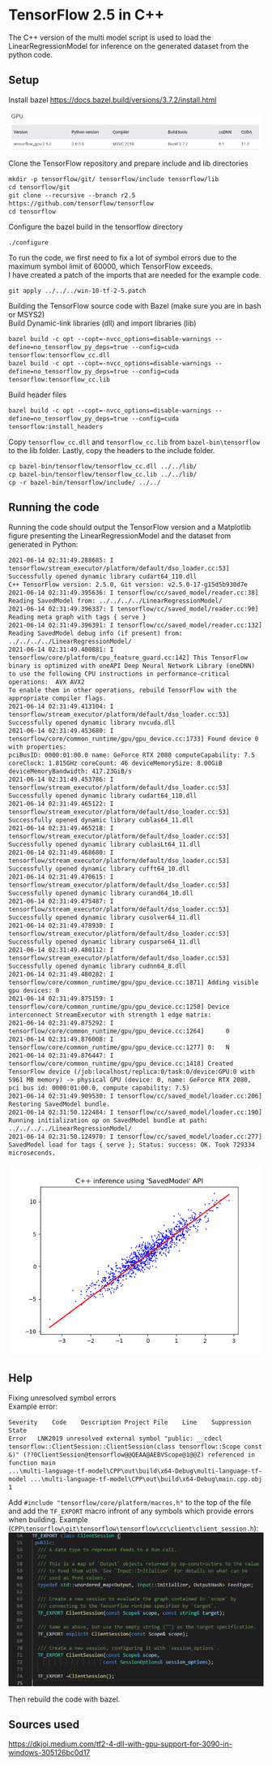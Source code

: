 # TensorFlow 2.5 in C++
The C++ version of the multi model script is used to load the LinearRegressionModel for inference on the generated dataset from the python code.

## Setup
Install bazel https://docs.bazel.build/versions/3.7.2/install.html <br>

![tools.png](tools.png)

Clone the TensorFlow repository and prepare include and lib directories
```
mkdir -p tensorflow/git/ tensorflow/include tensorflow/lib
cd tensorflow/git
git clone --recursive --branch r2.5 https://github.com/tensorflow/tensorflow
cd tensorflow
```

Configure the bazel build in the tensorflow directory
```
./configure
```

To run the code, we first need to fix a lot of symbol errors due to the maximum symbol limit of 60000, which TensorFlow exceeds. <br>
I have created a patch of the imports that are needed for the example code.
```
git apply ../../../win-10-tf-2-5.patch
```

Building the TensorFlow source code with Bazel (make sure you are in bash or MSYS2) <br>
Build Dynamic-link libraries (dll) and import libraries (lib)
```
bazel build -c opt --copt=-nvcc_options=disable-warnings --define=no_tensorflow_py_deps=true --config=cuda tensorflow:tensorflow_cc.dll
bazel build -c opt --copt=-nvcc_options=disable-warnings --define=no_tensorflow_py_deps=true --config=cuda tensorflow:tensorflow_cc.lib
```

Build header files
```
bazel build -c opt --copt=-nvcc_options=disable-warnings --define=no_tensorflow_py_deps=true --config=cuda tensorflow:install_headers
```

Copy `tensorflow_cc.dll` and `tensorflow_cc.lib` from `bazel-bin\tensorflow` to the lib folder. Lastly, copy the headers to the include folder.
```
cp bazel-bin/tensorflow/tensorflow_cc.dll ../../lib/
cp bazel-bin/tensorflow/tensorflow_cc.lib ../../lib/
cp -r bazel-bin/tensorflow/include/ ../../
```

## Running the code
Running the code should output the TensorFlow version and a Matplotlib figure presenting the LinearRegressionModel and the dataset from generated in Python:
```
2021-06-14 02:31:49.288685: I tensorflow/stream_executor/platform/default/dso_loader.cc:53] Successfully opened dynamic library cudart64_110.dll
C++ TensorFlow version: 2.5.0, Git version: v2.5.0-17-g15d5b930d7e
2021-06-14 02:31:49.395636: I tensorflow/cc/saved_model/reader.cc:38] Reading SavedModel from: ../../../../LinearRegressionModel/
2021-06-14 02:31:49.396337: I tensorflow/cc/saved_model/reader.cc:90] Reading meta graph with tags { serve }
2021-06-14 02:31:49.396391: I tensorflow/cc/saved_model/reader.cc:132] Reading SavedModel debug info (if present) from: ../../../../LinearRegressionModel/
2021-06-14 02:31:49.400881: I tensorflow/core/platform/cpu_feature_guard.cc:142] This TensorFlow binary is optimized with oneAPI Deep Neural Network Library (oneDNN) to use the following CPU instructions in performance-critical operations:  AVX AVX2
To enable them in other operations, rebuild TensorFlow with the appropriate compiler flags.
2021-06-14 02:31:49.413104: I tensorflow/stream_executor/platform/default/dso_loader.cc:53] Successfully opened dynamic library nvcuda.dll
2021-06-14 02:31:49.453680: I tensorflow/core/common_runtime/gpu/gpu_device.cc:1733] Found device 0 with properties:
pciBusID: 0000:01:00.0 name: GeForce RTX 2080 computeCapability: 7.5
coreClock: 1.815GHz coreCount: 46 deviceMemorySize: 8.00GiB deviceMemoryBandwidth: 417.23GiB/s
2021-06-14 02:31:49.453786: I tensorflow/stream_executor/platform/default/dso_loader.cc:53] Successfully opened dynamic library cudart64_110.dll
2021-06-14 02:31:49.465122: I tensorflow/stream_executor/platform/default/dso_loader.cc:53] Successfully opened dynamic library cublas64_11.dll
2021-06-14 02:31:49.465218: I tensorflow/stream_executor/platform/default/dso_loader.cc:53] Successfully opened dynamic library cublasLt64_11.dll
2021-06-14 02:31:49.468680: I tensorflow/stream_executor/platform/default/dso_loader.cc:53] Successfully opened dynamic library cufft64_10.dll
2021-06-14 02:31:49.470615: I tensorflow/stream_executor/platform/default/dso_loader.cc:53] Successfully opened dynamic library curand64_10.dll
2021-06-14 02:31:49.475487: I tensorflow/stream_executor/platform/default/dso_loader.cc:53] Successfully opened dynamic library cusolver64_11.dll
2021-06-14 02:31:49.478930: I tensorflow/stream_executor/platform/default/dso_loader.cc:53] Successfully opened dynamic library cusparse64_11.dll
2021-06-14 02:31:49.480112: I tensorflow/stream_executor/platform/default/dso_loader.cc:53] Successfully opened dynamic library cudnn64_8.dll
2021-06-14 02:31:49.480282: I tensorflow/core/common_runtime/gpu/gpu_device.cc:1871] Adding visible gpu devices: 0
2021-06-14 02:31:49.875159: I tensorflow/core/common_runtime/gpu/gpu_device.cc:1258] Device interconnect StreamExecutor with strength 1 edge matrix:
2021-06-14 02:31:49.875292: I tensorflow/core/common_runtime/gpu/gpu_device.cc:1264]      0
2021-06-14 02:31:49.876008: I tensorflow/core/common_runtime/gpu/gpu_device.cc:1277] 0:   N
2021-06-14 02:31:49.876447: I tensorflow/core/common_runtime/gpu/gpu_device.cc:1418] Created TensorFlow device (/job:localhost/replica:0/task:0/device:GPU:0 with 5961 MB memory) -> physical GPU (device: 0, name: GeForce RTX 2080, pci bus id: 0000:01:00.0, compute capability: 7.5)
2021-06-14 02:31:49.909530: I tensorflow/cc/saved_model/loader.cc:206] Restoring SavedModel bundle.
2021-06-14 02:31:50.122484: I tensorflow/cc/saved_model/loader.cc:190] Running initialization op on SavedModel bundle at path: ../../../../LinearRegressionModel/
2021-06-14 02:31:50.124970: I tensorflow/cc/saved_model/loader.cc:277] SavedModel load for tags { serve }; Status: success: OK. Took 729334 microseconds.
```
![Linear Regression Model Figure](LinearRegressionModel_Figure.png)

## Help
Fixing unresolved symbol errors <br>
Example error:
```
Severity	Code	Description	Project	File	Line	Suppression State
Error	LNK2019	unresolved external symbol "public: __cdecl tensorflow::ClientSession::ClientSession(class tensorflow::Scope const &)" (??0ClientSession@tensorflow@@QEAA@AEBVScope@1@@Z) referenced in function main	
...\multi-language-tf-model\CPP\out\build\x64-Debug\multi-language-tf-model	...\multi-language-tf-model\CPP\out\build\x64-Debug\main.cpp.obj	1	
```
Add `#include "tensorflow/core/platform/macros.h"` to the top of the file and add the `TF_EXPORT` macro infront of any symbols which provide errors when building.
Example (`CPP\tensorflow\git\tensorflow\tensorflow\cc\client\client_session.h`): <br>
![client_session.png](client_session.png)

Then rebuild the code with bazel.

## Sources used
https://dkjoi.medium.com/tf2-4-dll-with-gpu-support-for-3090-in-windows-305126bc0d17
